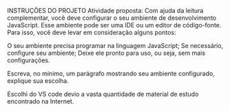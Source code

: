 INSTRUÇÕES DO PROJETO
Atividade proposta: Com ajuda da leitura complementar, você deve configurar o seu ambiente de desenvolvimento JavaScript. Esse ambiente pode ser uma IDE ou um editor de código-fonte. Para isso, você deve levar em consideração alguns pontos: 

O seu ambiente precisa programar na linguagem JavaScript; 
Se necessário, configure seu ambiente; 
Deixe ele pronto para uso, ou seja, sem mais configurações. 

Escreva, no mínimo, um parágrafo mostrando seu ambiente configurado, explique sua escolha.  



Escolhi do VS code devio a vasta quantidade de material de estudo encontrado na Internet.
